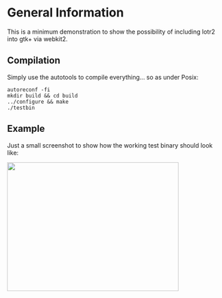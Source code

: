 General Information
===================

This is a minimum demonstration to show the possibility of including lotr2 into gtk+ via webkit2.

Compilation
-----------

Simply use the autotools to compile everything... so as under Posix:
```shell
autoreconf -fi
mkdir build && cd build
../configure && make
./testbin
```
Example
-----------

Just a small screenshot to show how the working test binary should look like:

<img src="https://raw.github.com/Emanuesson/ExampleFlotr2GTK+/master/pics/testbin_sinus.png" width="400px" height="300px" />
